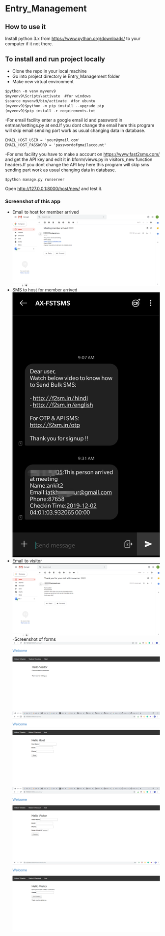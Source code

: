 # Entry_Management

## How to use it
Install python 3.x from https://www.python.org/downloads/ to your computer if it not there.

## To install and run project locally

- Clone the repo in your local machine
- Go into project directory ie Entry_Management folder
- Make new virtual environment 
``` 
$python -m venv myvenv9 
$myvenv9\Scripts\activate  #for windows
$source myvenv9/bin/activate  #for ubuntu
(myvenv9)$python -m pip install --upgrade pip
(myvenv9)$pip install -r requirements.txt
```
-For email facility enter a google email id and password in entman/settings.py at end.If you dont change the email here this program will skip email sending part work as usual changing data in database.
```
EMAIL_HOST_USER = 'your@gmail.com'
EMAIL_HOST_PASSWORD = 'passwordofgmailaccount'
```
-For sms facility you have to make a account on https://www.fast2sms.com/ and get the API key and edit it in bform/views.py in visitors_new function headers.If you dont change the API key here this program will skip sms sending part work as usual changing data in database.
```
$python manage.py runserver
```
Open http://127.0.0.1:8000/host/new/ and test it.

### Screenshot of this app
- Email to host for member arrived 
![GitHub Logo](/images/host.png)
- SMS to host for member arrived 
![GitHub Logo](/images/sms.jpg)
- Email to visitor 
![GitHub Logo](/images/visi.png)
-Screenshot of forms
![GitHub Logo](/images/s1.png)
![GitHub Logo](/images/s2.png)
![GitHub Logo](/images/s3.png)
![GitHub Logo](/images/s4.png)
